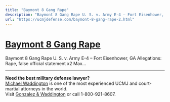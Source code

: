 ```yaml
---
title: "Baymont 8 Gang Rape"
description: "Baymont 8 Gang Rape U. S. v. Army E-4 – Fort Eisenhower, GA Allegations: Rape, false official statement x2 Max..."
url: "https://ucmjdefense.com/baymont-8-gang-rape-2.html"
---
```


# [Baymont 8 Gang Rape](https://ucmjdefense.com/baymont-8-gang-rape-2.html)

Baymont 8 Gang Rape U. S. v. Army E-4 – Fort Eisenhower, GA Allegations: Rape, false official statement x2 Max...

---

**Need the best military defense lawyer?**  
[Michael Waddington](https://ucmjdefense.com/attorneys/michael-stewart-waddington-partner.html) is one of the most experienced UCMJ and court-martial attorneys in the world.  
Visit [Gonzalez & Waddington](https://ucmjdefense.com) or call 1-800-921-8607.
